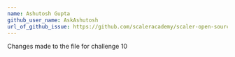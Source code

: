 ```yaml
---
name: Ashutosh Gupta
github_user_name: AskAshutosh
url_of_github_issue: https://github.com/scaleracademy/scaler-open-source-september-challenge/issues/47
---
```


Changes made to the file for challenge 10

